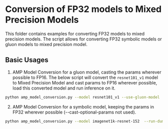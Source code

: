 # Conversion of FP32 models to Mixed Precision Models


This folder contains examples for converting FP32 models to mixed precision models. The script allows for converting FP32 symbolic models or gluon models to mixed precision model.

## Basic Usages

1. AMP Model Conversion for a gluon model, casting the params wherever possible to FP16. The below script will convert the `resnet101_v1` model to Mixed Precision Model and cast params to FP16 wherever possible, load this converted model and run inference on it.

```bash
python amp_model_conversion.py --model resnet101_v1 --use-gluon-model  --run-dummy-inference --cast-optional-params
```

2. AMP Model Conversion for a symbolic model, keeping the params in FP32 wherever possible (--cast-optional-params not used).

```bash
python amp_model_conversion.py --model imagenet1k-resnet-152  --run-dummy-inference
```

